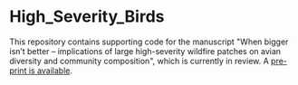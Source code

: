 # High_Severity_Birds

This repository contains supporting code for the manuscript "When bigger isn’t better – implications of large high-severity wildfire patches on avian diversity and community composition", which is currently in review. A [pre-print is available](10.32942/osf.io/ay94q).  
